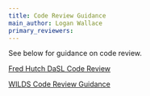 ```yaml
---
title: Code Review Guidance
main_author: Logan Wallace
primary_reviewers:
---
```


See below for guidance on code review. 

[Fred Hutch DaSL Code Review](https://hutchdatascience.org/code_review/)

[WILDS Code Review Guidance](https://getwilds.org/guide/codereview.html)
